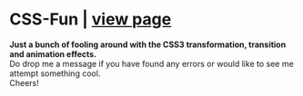 CSS-Fun | <a href="https://seckwei.github.io/CSS-Tinkering/" target="_blank">view page</a>
==============
<strong>Just a bunch of fooling around with the CSS3 transformation, transition and animation effects.</strong><br>
Do drop me a message if you have found any errors or would like to see me attempt something cool.<br>
Cheers!
